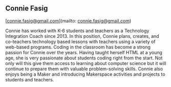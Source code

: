 ## Connie Fasig
[connie.fasig@gmail.com](mailto: connie.fasig@gmail.com)Connie has worked with K-6 students and teachers as a Technology Integration Coach since 2013. In this position, Connie plans, creates, and co-teachers technology based lessons with teachers using a variety of web-based programs. Coding in the classroom has become a strong passion for Connie over the years. Having taught herself HTML at a young age, she is very passionate about students coding right from the start. Not only will this give them access to learning about computer science but it will continue to prepare them with valuable problem-solving skills. Connie also enjoys being a Maker and introducing Makerspace activities and projects to students and teachers.
